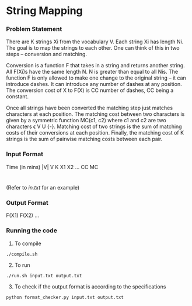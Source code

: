 # String Mapping

### Problem Statement
There are K strings Xi from the vocabulary V. Each string Xi has length Ni. The goal is to map the strings to each other. One can think of this in two steps – conversion and matching.

Conversion is a function F that takes in a string and returns another string. All F(Xi)s have the same length N. N is greater than equal to all Nis. The function F is only allowed to make one change to the original string – it can introduce dashes. It can introduce any number of dashes at any position. The conversion cost of X to F(X) is CC number of dashes, CC being a constant.

Once all strings have been converted the matching step just matches characters at each position. The matching cost between two characters is given by a symmetric function MC(c1, c2) where c1 and c2 are two characters ϵ V U {-}. Matching cost of two strings is the sum of matching costs of their conversions at each position. Finally, the matching cost of K strings is the sum of pairwise matching costs between each pair.

### Input Format
Time (in mins)
|V|
V
K
X1
X2
…
CC
MC
#
(Refer to *in.txt* for an example)

### Output Format
F(X1)
F(X2)
…

### Running the code
1. To compile
```
./compile.sh
```

2. To run
```
./run.sh input.txt output.txt
```

3. To check if the output format is according to the specifications
```
python format_checker.py input.txt output.txt
```